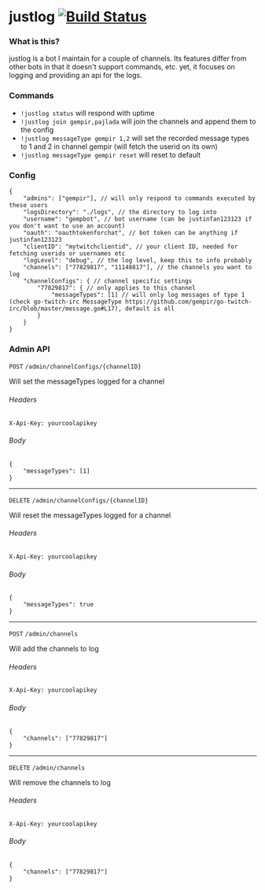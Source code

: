 # justlog [![Build Status](https://github.com/gempir/justlog/workflows/ci/badge.svg)](https://github.com/gempir/justlog/actions?query=workflow%3Aci)

### What is this?
justlog is a bot I maintain for a couple of channels. Its features differ from other bots in that it doesn't support
commands, etc. yet, it focuses on logging and providing an api for the logs.

### Commands
- `!justlog status` will respond with uptime
- `!justlog join gempir,pajlada` will join the channels and append them to the config
- `!justlog messageType gempir 1,2` will set the recorded message types to 1 and 2 in channel gempir (will fetch the userid on its own) 
- `!justlog messageType gempir reset` will reset to default 

### Config

```
{
    "admins": ["gempir"], // will only respond to commands executed by these users
    "logsDirectory": "./logs", // the directory to log into
    "username": "gempbot", // bot username (can be justinfan123123 if you don't want to use an account)
    "oauth": "oauthtokenforchat", // bot token can be anything if justinfan123123
    "clientID": "mytwitchclientid", // your client ID, needed for fetching userids or usernames etc
    "logLevel": "debug", // the log level, keep this to info probably
    "channels": ["77829817", "11148817"], // the channels you want to log
    "channelConfigs": { // channel specific settings
        "77829817": { // only applies to this channel
            "messageTypes": [1] // will only log messages of type 1 (check go-twitch-irc MessageType https://github.com/gempir/go-twitch-irc/blob/master/message.go#L17), default is all 
        }
    }
}
```

### Admin API

`POST` `/admin/channelConfigs/{channelID}`

Will set the messageTypes logged for a channel

###### Headers
```
X-Api-Key: yourcoolapikey
```

###### Body
```
{
    "messageTypes": [1]
}
```

---

`DELETE` `/admin/channelConfigs/{channelID}`

Will reset the messageTypes logged for a channel

###### Headers
```
X-Api-Key: yourcoolapikey
```

###### Body
```
{
    "messageTypes": true
}
```

---


`POST` `/admin/channels`

Will add the channels to log

###### Headers
```
X-Api-Key: yourcoolapikey
```

###### Body
```
{
    "channels": ["77829817"]
}
```

---

`DELETE` `/admin/channels`

Will remove the channels to log

###### Headers
```
X-Api-Key: yourcoolapikey
```

###### Body
```
{
    "channels": ["77829817"]
}
```